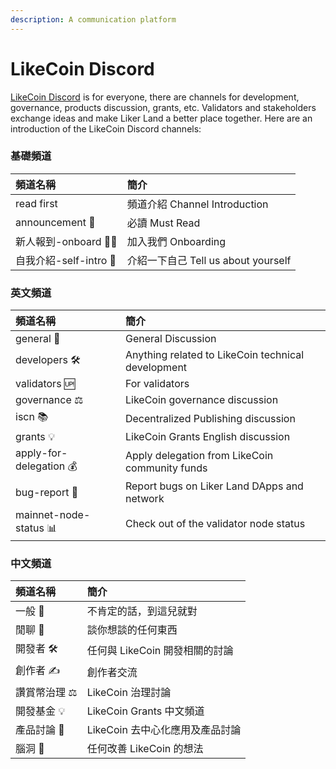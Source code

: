 ```yaml
---
description: A communication platform
---
```


# LikeCoin Discord

[LikeCoin Discord](https://discord.com/invite/W4DQ6peZZZ) is for everyone, there are channels for development, governance, products discussion, grants, etc. Validators and stakeholders exchange ideas and make Liker Land a better place together. Here are an introduction of the LikeCoin Discord channels:

### 基礎頻道

| 頻道名稱 | 簡介 |
| :--- | :--- |
| read first | 頻道介紹 Channel Introduction |
| announcement 📣 | 必讀 Must Read |
| 新人報到-onboard 🧑‍🚀 | 加入我們 Onboarding |
| 自我介紹-self-intro 🙋 | 介紹一下自己 Tell us about yourself |

### 英文頻道

| 頻道名稱 | 簡介 |
| :--- | :--- |
| general 👥 | General Discussion |
| developers 🛠 | Anything related to LikeCoin technical development |
| validators 🆙 | For validators |
| governance ⚖ | LikeCoin governance discussion |
| iscn 📚 | Decentralized Publishing discussion |
| grants 💡 | LikeCoin Grants English discussion |
| apply-for-delegation 💰 | Apply delegation from LikeCoin community funds |
| bug-report 🐛 | Report bugs on Liker Land DApps and network |
| mainnet-node-status 📊 | Check out of the validator node status |

### 中文頻道

| 頻道名稱 | 簡介 |
| :--- | :--- |
| 一般 👥 | 不肯定的話，到這兒就對 |
| 閒聊 👅 | 談你想談的任何東西 |
| 開發者 🛠 | 任何與 LikeCoin 開發相關的討論 |
| 創作者 ✍️ | 創作者交流 |
| 讚賞幣治理 ⚖ | LikeCoin 治理討論 |
| 開發基金 💡 | LikeCoin Grants 中文頻道 |
| 產品討論 🧬 | LikeCoin 去中心化應用及產品討論 |
| 腦洞 🧠 | 任何改善 LikeCoin 的想法 |

